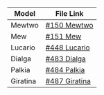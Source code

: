 Model | File Link
--- | ---
Mewtwo | [#150 Mewtwo](https://www.models-resource.com/3ds/pokemonxy/model/8822/)
Mew | [#151 Mew](https://www.models-resource.com/3ds/pokemonxy/model/8334/)
Lucario | [#448 Lucario](https://www.models-resource.com/3ds/pokemonxy/model/8164/)
Dialga | [#483 Dialga](https://www.models-resource.com/3ds/pokemonxy/model/9367/)
Palkia | [#484 Palkia](https://www.models-resource.com/3ds/pokemonxy/model/9368/)
Giratina | [#487 Giratina](https://www.models-resource.com/3ds/pokemonxy/model/9369/)
